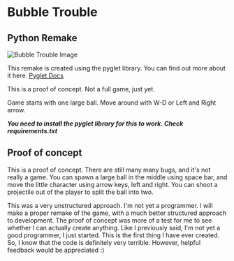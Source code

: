 # Bubble Trouble 
## Python Remake

![Bubble Trouble Image](https://play-lh.googleusercontent.com/P5-062aQemNhB6kd_8-8WTmjLRjR7Wt2PMlMOb2VKnA_thLxV_z8rkD8QIjNCwTN0g)


This remake is created using the pyglet library.
You can find out more about it here.
[Pyglet Docs](https://pyglet.readthedocs.io/)

This is a proof of concept. Not a full game, just yet.

Game starts with one large ball.
Move around with W-D or Left and Right arrow.

***You need to install the pyglet library for this to work. Check requirements.txt***

## Proof of concept

This is a proof of concept. There are still many many bugs, and it's not really a game.
You can spawn a large ball in the middle using space bar, and move the little character using arrow keys, left and right.
You can shoot a projectile out of the player to split the ball into two.

This was a very unstructured approach. I'm not yet a programmer.
I will make a proper remake of the game, with a much better structured approach to development.
The proof of concept was more of a test for me to see whether I can actually create anything.
Like I previously said, I'm not yet a good programmer, I just started. This is the first thing I have ever created. So, I know that the code is definitely very terrible. However, helpful feedback would be appreciated :)